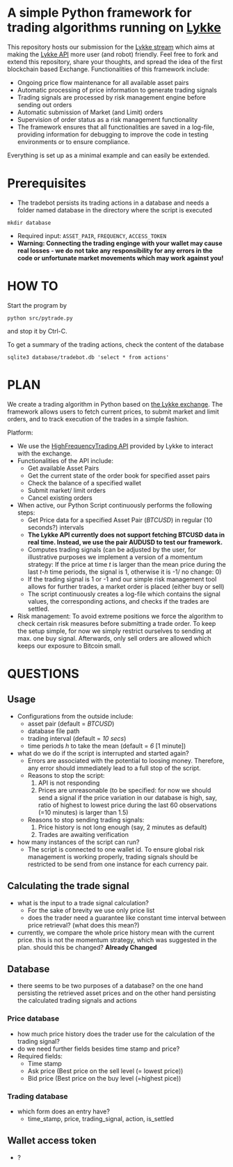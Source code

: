 # A simple Python framework for trading algorithms running on [Lykke](www.lykke.com) 

This repository hosts our submission for the [Lykke stream](https://streams.lykke.com/Project/ProjectDetails/python-simple-trading-algorithm-development) which aims at making the [Lykke API](https://hft-service-dev.lykkex.net/swagger/ui/index.html#/) more user (and robot) friendly. Feel free to fork and extend this repository, share your thoughts, and spread the idea of the first blockchain based Exchange. Functionalities of this framework include:
- Ongoing price flow maintenance for all available asset pairs 
- Automatic processing of price information to generate trading signals
- Trading signals are processed by risk management engine before sending out orders
- Automatic submission of Market (and Limit) orders 
- Supervision of order status as a risk management functionality
- The framework ensures that all functionalities are saved in a log-file, providing information for debugging to improve the code in testing environments or to ensure compliance. 

Everything is set up as a minimal example and can easily be extended. 

# Prerequisites

* The tradebot persists its trading actions in a database and needs a folder named database in the directory where the script is executed
```
mkdir database
```
* Required input: `ASSET_PAIR`, `FREQUENCY`, `ACCESS_TOKEN`
* **Warning: Connecting the trading enginge with your wallet may cause real losses - we do not take any responsibility for any errors in the code or unfortunate market movements which may work against you!**
# HOW TO

Start the program by
```
python src/pytrade.py
```
and stop it by Ctrl-C.

To get a summary of the trading actions, check the content of the database
```
sqlite3 database/tradebot.db 'select * from actions'
```

# PLAN

We create a trading algorithm in Python based on [the Lykke exchange](https://www.lykke.com/). The framework allows users to fetch current prices, to submit market and limit orders, and to track execution of the trades in a simple fashion. 

Platform:
  - We use the [HighFrequencyTrading API](https://hft-service-dev.lykkex.net/swagger/ui/index.html) provided by Lykke to interact with the exchange.
  - Functionalities of the API include:
    - Get available Asset Pairs 
    - Get the current state of the order book for specified asset pairs
    - Check the balance of a specified wallet
    - Submit market/ limit orders
    - Cancel existing orders
  - When active, our Python Script continuously performs the following steps:
    - Get Price data for a specified Asset Pair (*BTCUSD*) in regular (10 seconds?) intervals
    - **The Lykke API currently does not support fetching BTCUSD data in real time. Instead, we use the pair AUDUSD to test our framework.**
    - Computes trading signals (can be adjusted by the user, for illustrative purposes we implement a version of a momentum strategy: If the    price at time *t* is larger than the mean price during the last *t-h* time periods, the signal is 1, otherwise it is -1/ no change: 0)
    - If the trading signal is 1 or -1 and our simple risk management tool allows for further trades, a market order is placed (either buy or sell)
    - The script continuously creates a log-file which contains the signal values, the corresponding actions, and checks if the trades are settled.
  - Risk management: To avoid extreme positions we force the algorithm to check certain risk measures before submitting a trade order. To keep the setup simple, for now we simply restrict ourselves to sending at max. one buy signal. Afterwards, only sell orders are allowed which keeps our exposure to Bitcoin small. 


# QUESTIONS

## Usage
* Configurations from the outside include:
  - asset pair (default = *BTCUSD*)
  - database file path
  - trading interval (default = *10 secs*)
  - time periods *h* to take the mean (default = *6* [1 minute])
* what do we do if the script is interrupted and started again?
    - Errors are associated with the potential to loosing money. Therefore, any error should immediately lead to a full stop of the script. 
    - Reasons to stop the script:
        1. API is not responding
        2. Prices are unreasonable (to be specified: for now we should send a signal if the price variation in our database is high, say, ratio of highest to lowest price during the last 60 observations (=10 minutes) is larger than 1.5)
    - Reasons to stop sending trading signals:
        1. Price history is not long enough (say, 2 minutes as default)
        1. Trades are awaiting verification
* how many instances of the script can run?
    - The script is connected to one wallet id. To ensure global risk management is working properly, trading signals should be restricted to be send from one instance for each currency pair.

## Calculating the trade signal

* what is the input to a trade signal calculation?
   - For the sake of brevity we use only price list
   - does the trader need a guarantee like constant time interval between price retrieval? (what does this mean?) 
* currently, we compare the whole price history mean with the current price. this is not the momentum strategy, which was suggested in the plan. should this be changed? **Already Changed**

## Database

* there seems to be two purposes of a database? on the one hand persisting the retrieved asset prices and on the other hand persisting the calculated trading signals and actions

### Price database

* how much price history does the trader use for the calculation of the trading signal?
* do we need further fields besides time stamp and price?
* Required fields:
    - Time stamp
    - Ask price (Best price on the sell level (= lowest price))
    - Bid price (Best price on the buy level (=highest pice))

### Trading database
* which form does an entry have?
  - time_stamp, price, trading_signal, action, is_settled



## Wallet access token
* ?

